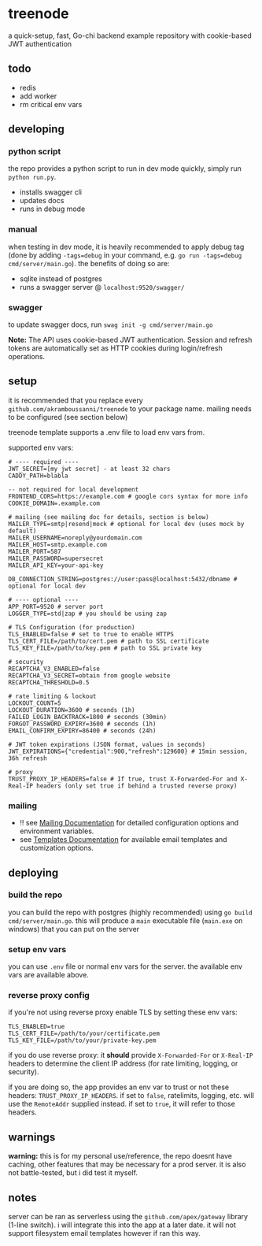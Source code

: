 # treenode
a quick-setup, fast, Go-chi backend example repository with cookie-based JWT authentication

## todo
- redis
- add worker
- rm critical env vars

## developing
### python script
the repo provides a python script to run in dev mode quickly, simply run `python run.py`.
- installs swagger cli
- updates docs
- runs in debug mode

### manual
when testing in dev mode, it is heavily recommended to apply debug tag (done by adding `-tags=debug` in your command, e.g. `go run -tags=debug cmd/server/main.go`). the benefits of doing so are:
- sqlite instead of postgres
- runs a swagger server @ `localhost:9520/swagger/`

### swagger
to update swagger docs, run `swag init -g cmd/server/main.go`

**Note:** The API uses cookie-based JWT authentication. Session and refresh tokens are automatically set as HTTP cookies during login/refresh operations.

## setup
it is recommended that you replace every `github.com/akramboussanni/treenode` to your package name. mailing needs to be configured (see section below)

treenode template supports a .env file to load env vars from.

supported env vars:
```
# ---- required ----
JWT_SECRET=[my jwt secret] - at least 32 chars
CADDY_PATH=blabla

-- not required for local development
FRONTEND_CORS=https://example.com # google cors syntax for more info
COOKIE_DOMAIN=.example.com

# mailing (see mailing doc for details, section is below)
MAILER_TYPE=smtp|resend|mock # optional for local dev (uses mock by default)
MAILER_USERNAME=noreply@yourdomain.com
MAILER_HOST=smtp.example.com
MAILER_PORT=587
MAILER_PASSWORD=supersecret
MAILER_API_KEY=your-api-key

DB_CONNECTION_STRING=postgres://user:pass@localhost:5432/dbname # optional for local dev

# ---- optional ----
APP_PORT=9520 # server port
LOGGER_TYPE=std|zap # you should be using zap

# TLS Configuration (for production)
TLS_ENABLED=false # set to true to enable HTTPS
TLS_CERT_FILE=/path/to/cert.pem # path to SSL certificate
TLS_KEY_FILE=/path/to/key.pem # path to SSL private key

# security
RECAPTCHA_V3_ENABLED=false
RECAPTCHA_V3_SECRET=obtain from google website
RECAPTCHA_THRESHOLD=0.5

# rate limiting & lockout
LOCKOUT_COUNT=5
LOCKOUT_DURATION=3600 # seconds (1h)
FAILED_LOGIN_BACKTRACK=1800 # seconds (30min)
FORGOT_PASSWORD_EXPIRY=3600 # seconds (1h)
EMAIL_CONFIRM_EXPIRY=86400 # seconds (24h)

# JWT token expirations (JSON format, values in seconds)
JWT_EXPIRATIONS={"credential":900,"refresh":129600} # 15min session, 36h refresh

# proxy
TRUST_PROXY_IP_HEADERS=false # If true, trust X-Forwarded-For and X-Real-IP headers (only set true if behind a trusted reverse proxy)
```

### mailing
- ‼️ see [Mailing Documentation](internal/mailer/MAILING.md) for detailed configuration options and environment variables.
- see [Templates Documentation](internal/mailer/templates/TEMPLATES.md) for available email templates and customization options.

## deploying
### build the repo
you can build the repo with postgres (highly recommended) using `go build cmd/server/main.go`. this will produce a `main` executable file (`main.exe` on windows) that you can put on the server

### setup env vars
you can use `.env` file or normal env vars for the server. the available env vars are available above.

### reverse proxy config
if you're not using reverse proxy enable TLS by setting these env vars:
```env
TLS_ENABLED=true
TLS_CERT_FILE=/path/to/your/certificate.pem
TLS_KEY_FILE=/path/to/your/private-key.pem
```

if you do use reverse proxy: it **should** provide `X-Forwarded-For` or `X-Real-IP` headers to determine the client IP address (for rate limiting, logging, or security).

if you are doing so, the app provides an env var to trust or not these headers: `TRUST_PROXY_IP_HEADERS`. if set to `false`, ratelimits, logging, etc. will use the `RemoteAddr` supplied instead. if set to `true`, it will refer to those headers.

## warnings
**warning:** this is for my personal use/reference, the repo doesnt have caching, other features that may be necessary for a prod server. it is also not battle-tested, but i did test it myself.

## notes
server can be ran as serverless using the `github.com/apex/gateway` library (1-line switch). i will integrate this into the app at a later date. it will not support filesystem email templates however if ran this way.